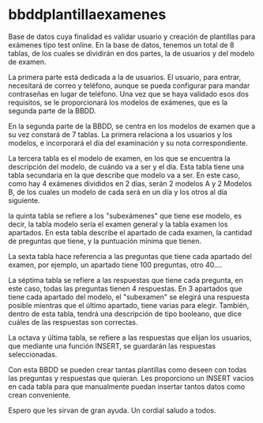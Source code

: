# bbddplantillaexamenes
Base de datos cuya finalidad es validar usuario y creación de plantillas para exámenes tipo test online.
En la base de datos, tenemos un total de 8 tablas, de los cuales se dividirán en dos partes, la de usuarios y del modelo de examen.

La primera parte está dedicada a la de usuarios. El usuario, para entrar, necesitará de correo y teléfono, aunque se pueda configurar para mandar contraseñas en lugar de teléfono.
Una vez que se haya validado esos dos requisitos, se le proporcionará los modelos de exámenes, que es la segunda parte de la BBDD.

En la segunda parte de la BBDD, se centra en los modelos de examen que a su vez constará de 7 tablas. La primera relaciona a los usuarios y los modelos, e incorporará el día del
examinación y su nota correspondiente.

La tercera tabla es el modelo de examen, en los que se encuentra la descripción del modelo, de cuándo va a ser y el día. Esta tabla tiene una tabla secundaria en la que describe
que modelo va a ser. En este caso, como hay 4 exámenes divididos en 2 días, serán 2 modelos A y 2 Modelos B, de los cuales un modelo de cada será en un día y los otros al día
siguiente.

la quinta tabla se refiere a los "subexámenes" que tiene ese modelo, es decir, la tabla modelo sería el examen general y la tabla examen los apartados. En esta tabla describe el
apartado de cada examen, la cantidad de preguntas que tiene, y la puntuación mínima que tienen. 

La sexta tabla hace referencia a las preguntas que tiene cada apartado del examen, por ejemplo, un apartado tiene 100 preguntas, otro 40....

La séptima tabla se refiere a las respuestas que tiene cada pregunta, en este caso, todas las preguntas tienen 4 respuestas. En 3 apartados que tiene cada apartado del modelo, el
"subexamen" se elegirá una respuesta posible mientras que el último apartado, tiene varias para elegir. También, dentro de esta tabla, tendrá una descripción de tipo booleano,
que dice cuáles de las respuestas son correctas.

La octava y última tabla, se refiere a las respuestas que elijan los usuarios, que mediante una función INSERT, se guardarán las respuestas seleccionadas.

Con esta BBDD se pueden crear tantas plantillas como deseen con todas las preguntas y respuestas que quieran. Les proporciono un INSERT vacios en cada tabla para que manualmente 
puedan insertar tantos datos como crean conveniente.

Espero que les sirvan de gran ayuda. Un cordial saludo a todos.

